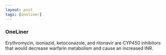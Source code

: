 ```yaml
---
layout: post
tags: [oneliner]
---
```



### OneLiner

Erythromycin, isoniazid, ketoconazole, and ritonavir are CYP450 inhibitors that would decrease warfarin metabolism and cause an increased INR.
